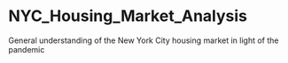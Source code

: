 # NYC_Housing_Market_Analysis
General understanding of the New York City housing market in light of the pandemic

